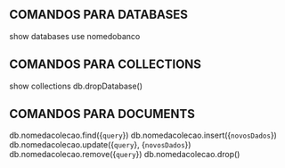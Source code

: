 ## COMANDOS PARA DATABASES
show databases
use nomedobanco

## COMANDOS PARA COLLECTIONS

show collections
db.dropDatabase()

## COMANDOS PARA DOCUMENTS

db.nomedacolecao.find({`query`})
db.nomedacolecao.insert({`novosDados`})
db.nomedacolecao.update({`query`}, {`novosDados`})
db.nomedacolecao.remove({`query`})
db.nomedacolecao.drop()
